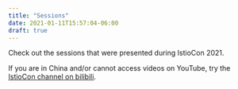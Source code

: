 ```yaml
---
title: "Sessions"
date: 2021-01-11T15:57:04-06:00
draft: true
---
```


Check out the sessions that were presented during IstioCon 2021.

If you are in China and/or cannot access videos on YouTube, try the [IstioCon channel on bilibili](https://space.bilibili.com/1865134855/channel/detail?cid=173913).

